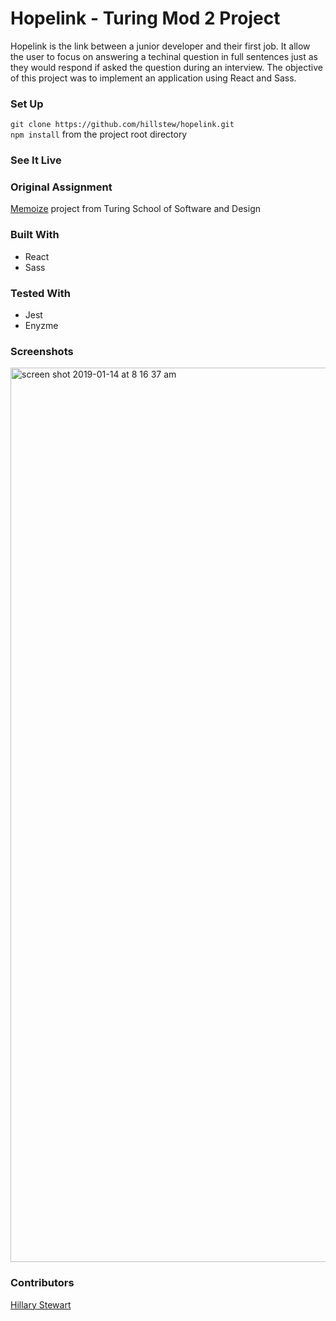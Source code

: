 # Hopelink - Turing Mod 2 Project
Hopelink is the link between a junior developer and their first job. It allow the user to focus on answering a techinal question in full sentences just as they would respond if asked the question during an interview. The objective of this project was to implement an application using React and Sass.

### Set Up
```git clone https://github.com/hillstew/hopelink.git```  
```npm install``` from the project root directory

### See It Live


### Original Assignment
[Memoize](http://frontend.turing.io/projects/memoize.html) project from Turing School of Software and Design 

### Built With
* React
* Sass

### Tested With
* Jest
* Enyzme

### Screenshots
<img width="1431" alt="screen shot 2019-01-14 at 8 16 37 am" src="https://user-images.githubusercontent.com/36748280/51121557-f1dfea80-17d4-11e9-8d94-d43b890c3c93.png">

### Contributors
[Hillary Stewart](https://github.com/hillstew)
